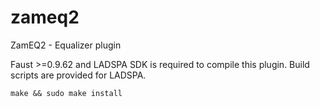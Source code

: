 zameq2
======

ZamEQ2 - Equalizer plugin

Faust >=0.9.62 and LADSPA SDK is required to compile 
this plugin. Build scripts are provided for LADSPA.

	make && sudo make install
